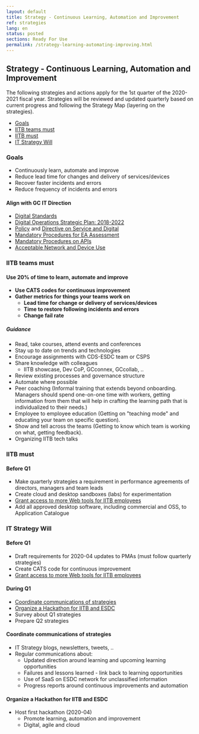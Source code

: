 ```yaml
---
layout: default
title: Strategy - Continuous Learning, Automation and Improvement
ref: strategies
lang: en
status: posted
sections: Ready For Use
permalink: /strategy-learning-automating-improving.html
---
```


## Strategy - Continuous Learning, Automation and Improvement

The following strategies and actions apply for the 1st quarter of the 2020-2021 fiscal year.
Strategies will be reviewed and updated quarterly based on current progress and following the Strategy Map (layering on the strategies).

- [Goals](#goals)
- [IITB teams must](#iitb-teams-must)
- [IITB must](#iitb-must)
- [IT Strategy Will](#it-strategy-will)

### Goals

- Continuously learn, automate and improve
- Reduce lead time for changes and delivery of services/devices
- Recover faster incidents and errors
- Reduce frequency of incidents and errors

#### Align with GC IT Direction

- [Digital Standards](https://www.canada.ca/en/government/system/digital-government/government-canada-digital-standards.html)
- [Digital Operations Strategic Plan: 2018-2022](https://www.canada.ca/en/government/system/digital-government/digital-operations-strategic-plan-2018-2022.html)
- [Policy](https://www.tbs-sct.gc.ca/pol/doc-eng.aspx?id=32603) and [Directive on Service and Digital](https://www.tbs-sct.gc.ca/pol/doc-eng.aspx?id=32601)
- [Mandatory Procedures for EA Assessment](https://www.tbs-sct.gc.ca/pol/doc-eng.aspx?id=32602)
- [Mandatory Procedures on APIs](https://www.tbs-sct.gc.ca/pol/doc-eng.aspx?id=32604)
- [Acceptable Network and Device Use](https://www.tbs-sct.gc.ca/pol/doc-eng.aspx?id=32605)

### IITB teams must

#### Use 20% of time to learn, automate and improve

- **Use CATS codes for continuous improvement**
- **Gather metrics for things your teams work on**
  - **Lead time for change or delivery of services/devices**
  - **Time to restore following incidents and errors**
  - **Change fail rate**

##### Guidance

- Read, take courses, attend events and conferences
- Stay up to date on trends and technologies
- Encourage assignments with CDS-ESDC team or CSPS
- Share knowledge with colleagues
  - IITB showcase, Dev CoP, GCconnex, GCcollab, ..
- Review existing processes and governance structure
- Automate where possible
- Peer coaching (Informal training that extends beyond onboarding. Managers should spend one-on-one time with workers, getting information from them that will help in crafting the learning path that is individualized to their needs.)
- Employee to employee education (Getting on "teaching mode" and educating your team on specific question).
- Show and tell across the teams (Getting to know which team is working on what, getting feedback).
- Organizing IITB tech talks

### IITB must

#### Before Q1

- Make quarterly strategies a requirement in performance agreements of directors, managers and team leads
- Create cloud and desktop sandboxes (labs) for experimentation
- [Grant access to more Web tools for IITB employees](web-services-access.html)
- Add all approved desktop software, including commercial and OSS, to Application Catalogue

### IT Strategy Will

#### Before Q1

- Draft requirements for 2020-04 updates to PMAs (must follow quarterly strategies)
- Create CATS code for continuous improvement
- [Grant access to more Web tools for IITB employees](web-services-access.html)

#### During Q1

- [Coordinate communications of strategies](#coordinate-communications-of-strategies)
- [Organize a Hackathon for IITB and ESDC](#organize-a-hackathon-for-iitb-and-esdc)
- Survey about Q1 strategies
- Prepare Q2 strategies

#### Coordinate communications of strategies

- IT Strategy blogs, newsletters, tweets, ..
- Regular communications about:
  - Updated direction around learning and upcoming learning opportunities
  - Failures and lessons learned - link back to learning opportunities
  - Use of SaaS on ESDC network for unclassified information
  - Progress reports around continuous improvements and automation

#### Organize a Hackathon for IITB and ESDC

- Host first hackathon (2020-04)
  - Promote learning, automation and improvement
  - Digital, agile and cloud
